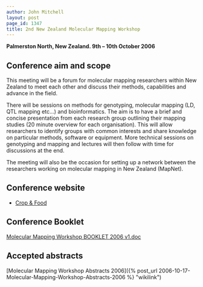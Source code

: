```yaml
---
author: John Mitchell
layout: post
page_id: 1347
title: 2nd New Zealand Molecular Mapping Workshop
---
```

**Palmerston North, New Zealand. 9th – 10th October 2006**

## Conference aim and scope

This meeting will be a forum for molecular mapping researchers within New Zealand to meet each other and discuss their methods, capabilities and advance in the field.

There will be sessions on methods for genotyping, molecular mapping (LD, QTL mapping etc…) and bioinformatics. The aim is to have a brief and concise presentation from each research group outlining their mapping studies (20 minute overview for each organisation). This will allow researchers to identify groups with common interests and share knowledge on particular methods, software or equipment. More technical sessions on genotyping and mapping and lectures will then follow with time for discussions at the end.

The meeting will also be the occasion for setting up a network between the researchers working on molecular mapping in New Zealand (MapNet).

## Conference website

* [Crop & Food](http://www.plantandfood.co.nz)
  <!-- http://www.crop.cri.nz/home/conferences/mol-mapping-2006/index.jsp "dead link" -->

## Conference Booklet

[Molecular Mapping Workshop BOOKLET 2006 v1.doc](/assets/content/2006/Molecular_Mapping_Workshop_BOOKLET_2006_v1.pdf "wikilink")

## Accepted abstracts

[Molecular Mapping Workshop Abstracts 2006]({% post_url 2006-10-17-Molecular-Mapping-Workshop-Abstracts-2006 %} "wikilink")
